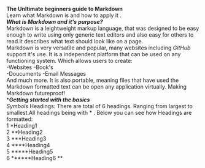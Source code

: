 **The Unltimate beginners guide to Markdown**  
Learn what Markdown is and how to apply it .  
***What is Markdown and it's purpose?***  
Markdown is a leightweight markup language, that was designed to be easy enough to write using only generic text editors and also easy for others to read.It describes what text should look like on a page.  
Markdown is very versatile and popular, many websites including *GitHub* support it's use.  It is a independent platform that can be used on any functioning system. Which allows users to create:  
-Websites
-Book's  
-Doucuments
-Email Messages  
And much more. It is also portable, meaning files that have used the Markdown formatted text can be open any application virtually. Making Markdown futureproof!  
****Getting started with the basics***  
*Symbols*
Headings:
There are total of 6 headings. Ranging from largest to smallest.All headings being with * . Below you can see how Headings are formatted:  
1 *Heading1   
2 **Heading2   
3 ***Heading3  
4 ****Heading4  
5 *****Heading5  
6 ******Heading6 **

